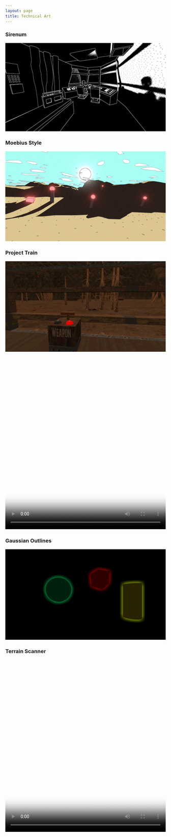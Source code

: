 ```yaml
---
layout: page
title: Technical Art
---
```


### Sirenum

![Sirenum](/assets/img/Sirenum2.png)

### Moebius Style

![Sable](/assets/img/Sable1.PNG)

### Project Train

![ProjectTrain](/assets/img/PT1.png)

<video width="100%" height="540" controls poster="/assets/img/PT2.png">
  <source src="/assets/img/AlienVFX_comp.mp4" type="video/mp4">
</video>

### Gaussian Outlines

![GaussianOutlines](/assets/img/GaussianOutlines.PNG)

### Terrain Scanner

<video width="100%" height="540" controls poster="/assets/img/StillTerrainScannerFP.PNG">
  <source src="/assets/img/TSV2_FP.mp4" type="video/mp4">
</video>
